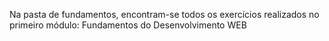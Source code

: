 Na pasta de fundamentos, encontram-se todos os exercícios realizados no primeiro módulo: Fundamentos do Desenvolvimento WEB
